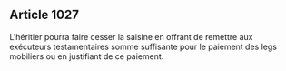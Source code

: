 Article 1027
----
L'héritier pourra faire cesser la saisine en offrant de remettre aux exécuteurs
testamentaires somme suffisante pour le paiement des legs mobiliers ou en
justifiant de ce paiement.
